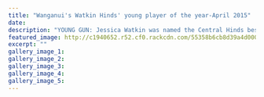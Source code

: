 ```yaml
---
title: "Wanganui's Watkin Hinds' young player of the year-April 2015"
date: 
description: "YOUNG GUN: Jessica Watkin was named the Central Hinds best young player in the Central District Player of the Year awards lists, from the Wanganui Chronicle article on 10/4/15..."
featured_image: http://c1940652.r52.cf0.rackcdn.com/55358b6cb8d39a4d00001d28/JessicaWatkin,WatkinHinds-young-player,10.4.jpg
excerpt: ""
gallery_image_1: 
gallery_image_2: 
gallery_image_3: 
gallery_image_4: 
gallery_image_5: 
---
```

